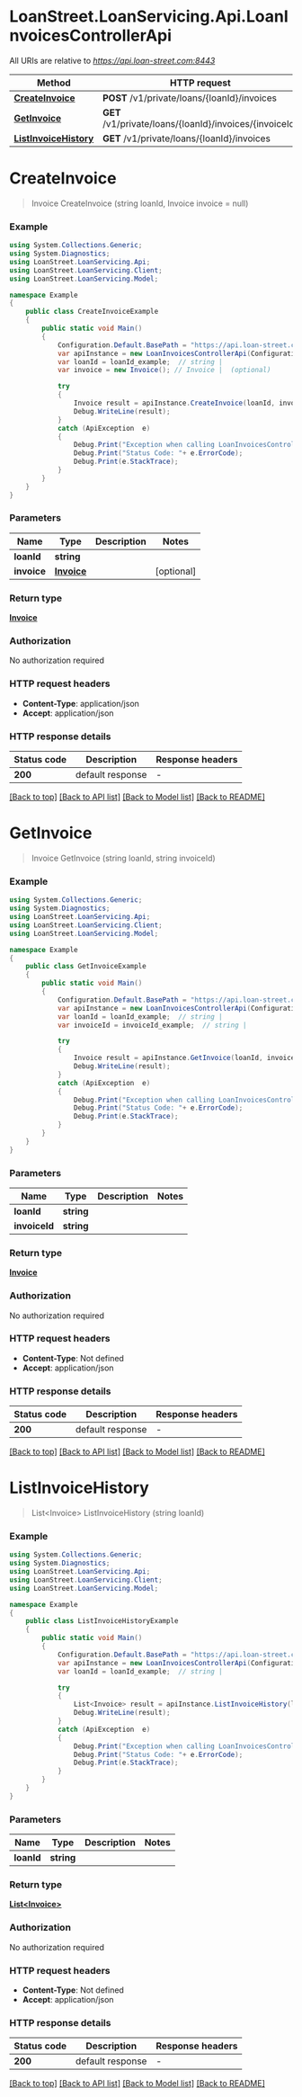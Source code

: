 # LoanStreet.LoanServicing.Api.LoanInvoicesControllerApi

All URIs are relative to *https://api.loan-street.com:8443*

Method | HTTP request | Description
------------- | ------------- | -------------
[**CreateInvoice**](LoanInvoicesControllerApi.md#createinvoice) | **POST** /v1/private/loans/{loanId}/invoices | 
[**GetInvoice**](LoanInvoicesControllerApi.md#getinvoice) | **GET** /v1/private/loans/{loanId}/invoices/{invoiceId} | 
[**ListInvoiceHistory**](LoanInvoicesControllerApi.md#listinvoicehistory) | **GET** /v1/private/loans/{loanId}/invoices | 


<a name="createinvoice"></a>
# **CreateInvoice**
> Invoice CreateInvoice (string loanId, Invoice invoice = null)



### Example
```csharp
using System.Collections.Generic;
using System.Diagnostics;
using LoanStreet.LoanServicing.Api;
using LoanStreet.LoanServicing.Client;
using LoanStreet.LoanServicing.Model;

namespace Example
{
    public class CreateInvoiceExample
    {
        public static void Main()
        {
            Configuration.Default.BasePath = "https://api.loan-street.com:8443";
            var apiInstance = new LoanInvoicesControllerApi(Configuration.Default);
            var loanId = loanId_example;  // string | 
            var invoice = new Invoice(); // Invoice |  (optional) 

            try
            {
                Invoice result = apiInstance.CreateInvoice(loanId, invoice);
                Debug.WriteLine(result);
            }
            catch (ApiException  e)
            {
                Debug.Print("Exception when calling LoanInvoicesControllerApi.CreateInvoice: " + e.Message );
                Debug.Print("Status Code: "+ e.ErrorCode);
                Debug.Print(e.StackTrace);
            }
        }
    }
}
```

### Parameters

Name | Type | Description  | Notes
------------- | ------------- | ------------- | -------------
 **loanId** | **string**|  | 
 **invoice** | [**Invoice**](Invoice.md)|  | [optional] 

### Return type

[**Invoice**](Invoice.md)

### Authorization

No authorization required

### HTTP request headers

 - **Content-Type**: application/json
 - **Accept**: application/json

### HTTP response details
| Status code | Description | Response headers |
|-------------|-------------|------------------|
| **200** | default response |  -  |

[[Back to top]](#) [[Back to API list]](../README.md#documentation-for-api-endpoints) [[Back to Model list]](../README.md#documentation-for-models) [[Back to README]](../README.md)

<a name="getinvoice"></a>
# **GetInvoice**
> Invoice GetInvoice (string loanId, string invoiceId)



### Example
```csharp
using System.Collections.Generic;
using System.Diagnostics;
using LoanStreet.LoanServicing.Api;
using LoanStreet.LoanServicing.Client;
using LoanStreet.LoanServicing.Model;

namespace Example
{
    public class GetInvoiceExample
    {
        public static void Main()
        {
            Configuration.Default.BasePath = "https://api.loan-street.com:8443";
            var apiInstance = new LoanInvoicesControllerApi(Configuration.Default);
            var loanId = loanId_example;  // string | 
            var invoiceId = invoiceId_example;  // string | 

            try
            {
                Invoice result = apiInstance.GetInvoice(loanId, invoiceId);
                Debug.WriteLine(result);
            }
            catch (ApiException  e)
            {
                Debug.Print("Exception when calling LoanInvoicesControllerApi.GetInvoice: " + e.Message );
                Debug.Print("Status Code: "+ e.ErrorCode);
                Debug.Print(e.StackTrace);
            }
        }
    }
}
```

### Parameters

Name | Type | Description  | Notes
------------- | ------------- | ------------- | -------------
 **loanId** | **string**|  | 
 **invoiceId** | **string**|  | 

### Return type

[**Invoice**](Invoice.md)

### Authorization

No authorization required

### HTTP request headers

 - **Content-Type**: Not defined
 - **Accept**: application/json

### HTTP response details
| Status code | Description | Response headers |
|-------------|-------------|------------------|
| **200** | default response |  -  |

[[Back to top]](#) [[Back to API list]](../README.md#documentation-for-api-endpoints) [[Back to Model list]](../README.md#documentation-for-models) [[Back to README]](../README.md)

<a name="listinvoicehistory"></a>
# **ListInvoiceHistory**
> List&lt;Invoice&gt; ListInvoiceHistory (string loanId)



### Example
```csharp
using System.Collections.Generic;
using System.Diagnostics;
using LoanStreet.LoanServicing.Api;
using LoanStreet.LoanServicing.Client;
using LoanStreet.LoanServicing.Model;

namespace Example
{
    public class ListInvoiceHistoryExample
    {
        public static void Main()
        {
            Configuration.Default.BasePath = "https://api.loan-street.com:8443";
            var apiInstance = new LoanInvoicesControllerApi(Configuration.Default);
            var loanId = loanId_example;  // string | 

            try
            {
                List<Invoice> result = apiInstance.ListInvoiceHistory(loanId);
                Debug.WriteLine(result);
            }
            catch (ApiException  e)
            {
                Debug.Print("Exception when calling LoanInvoicesControllerApi.ListInvoiceHistory: " + e.Message );
                Debug.Print("Status Code: "+ e.ErrorCode);
                Debug.Print(e.StackTrace);
            }
        }
    }
}
```

### Parameters

Name | Type | Description  | Notes
------------- | ------------- | ------------- | -------------
 **loanId** | **string**|  | 

### Return type

[**List&lt;Invoice&gt;**](Invoice.md)

### Authorization

No authorization required

### HTTP request headers

 - **Content-Type**: Not defined
 - **Accept**: application/json

### HTTP response details
| Status code | Description | Response headers |
|-------------|-------------|------------------|
| **200** | default response |  -  |

[[Back to top]](#) [[Back to API list]](../README.md#documentation-for-api-endpoints) [[Back to Model list]](../README.md#documentation-for-models) [[Back to README]](../README.md)

